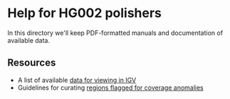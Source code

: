 # Help for HG002 polishers

In this directory we'll keep PDF-formatted manuals and documentation of 
available data.

## Resources
* A list of available [data for viewing in IGV](https://github.com/marbl/HG002-issues/blob/main/manuals/DescriptionOfAWSHostedIGVTracks.pdf)
* Guidelines for curating [regions flagged for coverage anomalies](https://github.com/marbl/HG002-issues/blob/main/manuals/CoverageAnomalyPolishingInstructions.pdf)
